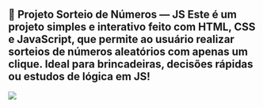 🎲 Projeto Sorteio de Números — JS
Este é um projeto simples e interativo feito com HTML, CSS e JavaScript, que permite ao usuário realizar sorteios de números aleatórios com apenas um clique. Ideal para brincadeiras, decisões rápidas ou estudos de lógica em JS!
---
<p>
<img src="img/Sorteio-mob.png"/>
</p>
